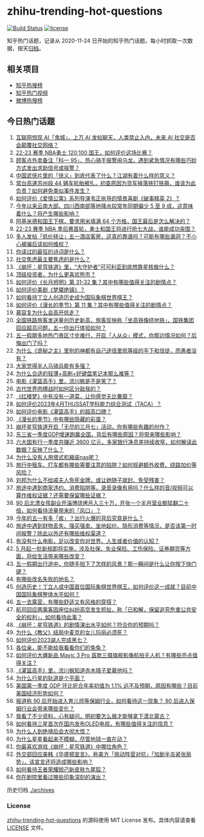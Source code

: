 # zhihu-trending-hot-questions

[![Build Status](https://github.com/justjavac/zhihu-trending-hot-questions/workflows/ci/badge.svg?branch=master)](https://github.com/justjavac/zhihu-trending-hot-questions/actions)
[![license](https://img.shields.io/github/license/justjavac/zhihu-trending-hot-questions)](https://github.com/justjavac/zhihu-trending-hot-questions/blob/master/LICENSE)

知乎热门话题，记录从 2020-11-24
日开始的知乎热门话题。每小时抓取一次数据，按天[归档](./archives)。

## 相关项目

- [知乎热搜榜](https://github.com/justjavac/zhihu-trending-top-search)
- [知乎热门视频](https://github.com/justjavac/zhihu-trending-hot-video)
- [微博热搜榜](https://github.com/justjavac/weibo-trending-hot-search)

## 今日热门话题

<!-- BEGIN -->
<!-- 最后更新时间 Mon May 01 2023 07:17:27 GMT+0800 (China Standard Time) -->

1. [互联网惊现 AI「鬼城」，上万 AI 发帖聊天，人类禁止入内，未来 AI 社交是否会颠覆社交网络？](https://www.zhihu.com/question/598518906)
1. [22-23 赛季 NBA勇士 120:100 国王，如何评价这场比赛？](https://www.zhihu.com/question/598563729)
1. [顾客点外卖备注「科一 95」，热心骑手报警闹乌龙，遇到紧急情况有哪些巧妙方式发出求助信号或报警？](https://www.zhihu.com/question/598412361)
1. [中国武侠片里的「侠义」到底代表了什么？江湖有着什么样的意义？](https://www.zhihu.com/question/596581402)
1. [常台高速苏州段 44 辆车轮胎被扎，初查原因为货车掉落铁钉铁屑，谁该为此负责？如何避免类似事件发生？](https://www.zhihu.com/question/598395008)
1. [如何评价《爱情公寓》系列导演韦正执导的情景喜剧《破事精英 2》？](https://www.zhihu.com/question/598194206)
1. [今年以来云南大部、四川西南部等地降水较常年同期偏少 5 至 9 成，这意味着什么？将产生哪些影响？](https://www.zhihu.com/question/598226345)
1. [阿基米德和国王下棋，要求用米填满 64 个方格，国王最后是怎么解决的？](https://www.zhihu.com/question/380875083)
1. [22-23 赛季 NBA 季后赛首轮，勇士和国王将进行抢七大战，谁能成功突围？](https://www.zhihu.com/question/598390644)
1. [多人发帖「低价转让」五一酒店客房，这真的靠谱吗？可能有哪些漏洞？不小心被骗后该如何维权？](https://www.zhihu.com/question/598404777)
1. [你读过的最狂的诗词是什么？](https://www.zhihu.com/question/598324057)
1. [社交焦虑最主要焦虑的是什么？](https://www.zhihu.com/question/440644433)
1. [《崩坏：星穹铁道》里，“大守护者”可可利亚到底想靠星核做什么？](https://www.zhihu.com/question/598472414)
1. [顶级投资者，为什么更喜欢熊市？](https://www.zhihu.com/question/587450863)
1. [如何评价《长月烬明》第 31-32 集？其中有哪些值得关注的剧情点？](https://www.zhihu.com/question/598521989)
1. [如何评价美剧《梦魇绝镇》？](https://www.zhihu.com/question/517609351)
1. [如何看待丁立人创造历史成为国际象棋世界棋王？](https://www.zhihu.com/question/598539448)
1. [如何评价《漫长的季节》第 11 集？其中有哪些值得关注的剧情点？](https://www.zhihu.com/question/598522088)
1. [慕容复为什么会高开低走？](https://www.zhihu.com/question/598001512)
1. [全国铁路旅客发送量创历史新高，旅客反映称「坐高铁像挤地铁」，国铁集团回应超员问题，五一你出行体验如何？](https://www.zhihu.com/question/598512257)
1. [五一假期多地热门景区寸步难行，开启「人从众」模式，你那边情况如何？后悔出门了吗？](https://www.zhihu.com/question/598482305)
1. [为什么《诡秘之主》里别的神都有自己途径里低等级的手下和信徒，而愚者没有？](https://www.zhihu.com/question/484704087)
1. [大家觉得半人马骑兵能有多强？](https://www.zhihu.com/question/595913431)
1. [为什么合适的轻薄+高刷+好键盘笔记本那么难等？](https://www.zhihu.com/question/598322602)
1. [电影《灌篮高手》里，流川枫是不是笑了？](https://www.zhihu.com/question/598244809)
1. [古代世界肉搏战时如何区分敌我的？](https://www.zhihu.com/question/28294046)
1. [《红楼梦》中有没有一道菜，让你感觉无比奢靡？](https://www.zhihu.com/question/508546960)
1. [如何评价2023年4月THUSSAT学科能力综合测试（TACA）？](https://www.zhihu.com/question/590830475)
1. [如何评价电影《灌篮高手》的超高口碑？](https://www.zhihu.com/question/596741522)
1. [《漫长的季节》中有哪些隐藏的彩蛋？](https://www.zhihu.com/question/597240923)
1. [崩坏星穹铁道开启「无尽的三月七」活动，你有哪些有趣的创作？](https://www.zhihu.com/question/598490411)
1. [东三省一季度GDP增速跑赢全国，背后有哪些原因？将带来哪些影响？](https://www.zhihu.com/question/598064212)
1. [六大国有行一季度共赚近 3600 亿元，多家银行净息差持续收窄，如何解读此数据？反映了什么？](https://www.zhihu.com/question/598495842)
1. [为什么没有人用塔式机箱装nas呢？](https://www.zhihu.com/question/528553459)
1. [旅行中租车、打车都有哪些需要注意的陷阱？如何规避额外收费、绕路加价等风险？](https://www.zhihu.com/question/597946359)
1. [刘邦为什么不给戚夫人免死金牌，或让她随子就封、免受残害？](https://www.zhihu.com/question/598361065)
1. [旅途中遇到商家违约、消费陷阱等，录音录像有用吗？什么样的音/视频可以算作维权证据？还需要保留哪些证据？](https://www.zhihu.com/question/597946545)
1. [90 后北漂女孩副业开淄博烧烤月入三十万，开张一个半月营业额猛翻二十倍，如何看待流量带来的「风口」？](https://www.zhihu.com/question/597679629)
1. [今年的五一有多「疯」？出行火爆的背后究竟是什么？](https://www.zhihu.com/question/598482073)
1. [旅途中遇到财物丢失、强买强卖、坐地起价、隐形消费等情况，是否该第一时间报警？除此以外还有哪些维权渠道？](https://www.zhihu.com/question/597946880)
1. [有没有什么电影，足以改变你对世界、人生或者价值的认知？](https://www.zhihu.com/question/596584225)
1. [5 月起一批新规即将实施，涉及社保、失业保险、工伤保险、证券期货等方面，将给生活带来哪些改变？](https://www.zhihu.com/question/598394218)
1. [五一假期出行途中，你随手拍下了怎样的风景？那一瞬间是什么让你按下快门键？](https://www.zhihu.com/question/598392867)
1. [有哪些改名失败的地名？](https://www.zhihu.com/question/588174055)
1. [创造历史！丁立人成中国首位国际象棋世界棋王，如何评价这一成就？目前中国国际象棋整体水平如何？](https://www.zhihu.com/question/598541435)
1. [五一去露营，有哪些舒适又有风格的穿搭？](https://www.zhihu.com/question/597671979)
1. [航司回应两乘客因座位纠纷高空发生抓扯，称「已和解，保留追究危害公共安全的权利」，如何看待此事？](https://www.zhihu.com/question/598493620)
1. [《崩坏：星穹铁道》的剧情演出水平如何？符合你的预期吗？](https://www.zhihu.com/question/598251837)
1. [为什么《教父》结局中麦克的女儿玛丽必须死？](https://www.zhihu.com/question/297028058)
1. [如何评价2023湖人完成黑七？](https://www.zhihu.com/question/598401317)
1. [各位亲，能不能给我看看你们的兔兔？](https://www.zhihu.com/question/438375860)
1. [如何评价大疆新品 Mavic 3 Pro 首款三摄旗舰影像航拍无人机？有哪些亮点值得关注？](https://www.zhihu.com/question/597774128)
1. [《灌篮高手》里，流川枫知道赤木晴子爱慕他吗？](https://www.zhihu.com/question/25949786)
1. [为什么行星的轨道是个平面？](https://www.zhihu.com/question/587034836)
1. [美国第一季度 GDP 环比折合年率初值为 1.1% 远不及预期，原因有哪些？目前美国经济形势如何？](https://www.zhihu.com/question/598142259)
1. [报道称 90 后开始进入育儿师等保姆行业，如何看待这一现象？ 90 后进入保姆行业会带来哪些变化？](https://www.zhihu.com/question/598030781)
1. [我看了不少资料，心有疑问，明初要怎么做才能够拿下漠北蒙古？](https://www.zhihu.com/question/598355141)
1. [如何看待三星首次在国内发布OLED电视，有哪些值得关注的信息？](https://www.zhihu.com/question/598054872)
1. [为什么人到绝境后会大彻大悟？](https://www.zhihu.com/question/565062536)
1. [为什么星星看起来不模糊，尽管地球一直在动？](https://www.zhihu.com/question/593925394)
1. [你最喜欢游戏《崩坏：星穹铁道》中哪位角色？](https://www.zhihu.com/question/597910325)
1. [外交部回应美韩《华盛顿宣言》，称美方「挑动阵营对抗」「加剧半岛紧张局势」，该宣言还将造成哪些影响？](https://www.zhihu.com/question/598101346)
1. [如何看待王者荣耀妲己新皮肤九尾狐？](https://www.zhihu.com/question/598048730)
1. [你在剧院里看过哪些印象深刻的演出？](https://www.zhihu.com/question/598241376)

<!-- END -->

历史归档 [./archives](./archives)

### License

[zhihu-trending-hot-questions](https://github.com/justjavac/zhihu-trending-hot-questions)
的源码使用 MIT License 发布。具体内容请查看 [LICENSE](./LICENSE) 文件。
